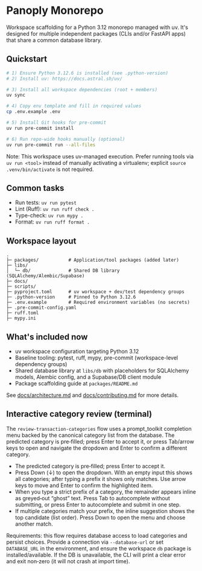# Panoply Monorepo

Workspace scaffolding for a Python 3.12 monorepo managed with uv. It's designed for multiple independent packages (CLIs and/or FastAPI apps) that share a common database library.

## Quickstart

```bash
# 1) Ensure Python 3.12.6 is installed (see .python-version)
# 2) Install uv: https://docs.astral.sh/uv/

# 3) Install all workspace dependencies (root + members)
uv sync

# 4) Copy env template and fill in required values
cp .env.example .env

# 5) Install Git hooks for pre-commit
uv run pre-commit install

# 6) Run repo-wide hooks manually (optional)
uv run pre-commit run --all-files
```

Note: This workspace uses uv-managed execution. Prefer running tools via `uv run <tool>` instead of manually activating a virtualenv; explicit `source .venv/bin/activate` is not required.

## Common tasks

- Run tests: `uv run pytest`
- Lint (Ruff): `uv run ruff check .`
- Type-check: `uv run mypy .`
- Format: `uv run ruff format .`

## Workspace layout

```text
.
├─ packages/           # Application/tool packages (added later)
├─ libs/
│  └─ db/              # Shared DB library (SQLAlchemy/Alembic/Supabase)
├─ docs/
├─ scripts/
├─ pyproject.toml      # uv workspace + dev/test dependency groups
├─ .python-version     # Pinned to Python 3.12.6
├─ .env.example        # Required environment variables (no secrets)
├─ .pre-commit-config.yaml
├─ ruff.toml
├─ mypy.ini
```

## What's included now
- uv workspace configuration targeting Python 3.12
- Baseline tooling: pytest, ruff, mypy, pre-commit (workspace-level dependency groups)
- Shared database library at `libs/db` with placeholders for SQLAlchemy models, Alembic config, and a Supabase/DB client module
- Package scaffolding guide at `packages/README.md`

See [docs/architecture.md](docs/architecture.md) and [docs/contributing.md](docs/contributing.md) for more details.

## Interactive category review (terminal)

The `review-transaction-categories` flow uses a prompt_toolkit completion menu backed by the canonical category list from the database. The predicted category is pre‑filled; press Enter to accept it, or press Tab/arrow keys to open and navigate the dropdown and Enter to confirm a different category.

- The predicted category is pre‑filled; press Enter to accept it.
- Press Down (↓) to open the dropdown. With an empty input this shows all categories; after typing a prefix it shows only matches. Use arrow keys to move and Enter to confirm the highlighted item.
- When you type a strict prefix of a category, the remainder appears inline as greyed‑out “ghost” text. Press Tab to autocomplete without submitting, or press Enter to autocomplete and submit in one step.
- If multiple categories match your prefix, the inline suggestion shows the top candidate (list order). Press Down to open the menu and choose another match.

Requirements: this flow requires database access to load categories and persist choices. Provide a connection via `--database-url` or set `DATABASE_URL` in the environment, and ensure the workspace `db` package is installed/available. If the DB is unavailable, the CLI will print a clear error and exit non‑zero (it will not crash at import time).
